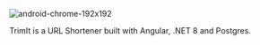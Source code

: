 ![android-chrome-192x192](https://github.com/user-attachments/assets/971d1020-03c8-41af-8e71-1509e759dab2)

TrimIt is a URL Shortener built with Angular, .NET 8 and Postgres.
